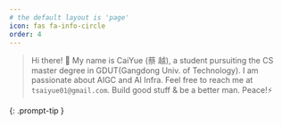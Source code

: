 ```yaml
---
# the default layout is 'page'
icon: fas fa-info-circle
order: 4
---
```


> Hi there! 👋 My name is CaiYue (蔡 越), a student pursuiting the CS master degree in GDUT(Gangdong Univ. of Technology). I am passionate about AIGC and AI Infra. Feel free to reach me at `tsaiyue01@gmail.com`. Build good stuff & be a better man. Peace!⚡

{: .prompt-tip }
